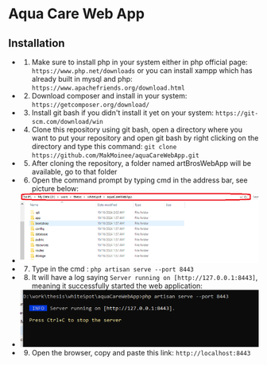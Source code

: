 # Aqua Care Web App

## Installation
- 1. Make sure to install php in your system either in php official page: `https://www.php.net/downloads` or you can install xampp which has already built in mysql and php: `https://www.apachefriends.org/download.html`
- 2. Download composer and install in your system:  `https://getcomposer.org/download/`
- 3. Install git bash if you didn't install it yet on your system: `https://git-scm.com/download/win`
- 4. Clone this repository using git bash, open a directory where you want to put your repository and open git bash by right clicking on the directory and type this command: `git clone https://github.com/MakMoinee/aquaCareWebApp.git`
- 5. After cloning the repository, a folder named artBrosWebApp will be available, go to that folder
- 6. Open the command prompt by typing cmd in the address bar, see picture below:
- ![Address Bar](AddressBar.png)
- 7. Type in the cmd : `php artisan serve --port 8443`
- 8. It will have a log saying `Server running on [http://127.0.0.1:8443]`, meaning it successfully started the web application:
- ![Server](Server.PNG)
- 9. Open the browser, copy and paste this link: `http://localhost:8443`